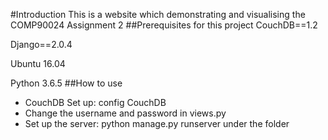 #Introduction
This is a website which demonstrating and visualising the COMP90024 Assignment 2 
##Prerequisites for this project
CouchDB==1.2

Django==2.0.4

Ubuntu 16.04

Python 3.6.5
##How to use 
* CouchDB Set up: config CouchDB
* Change the username and password in views.py
* Set up the server: python manage.py runserver under the folder
